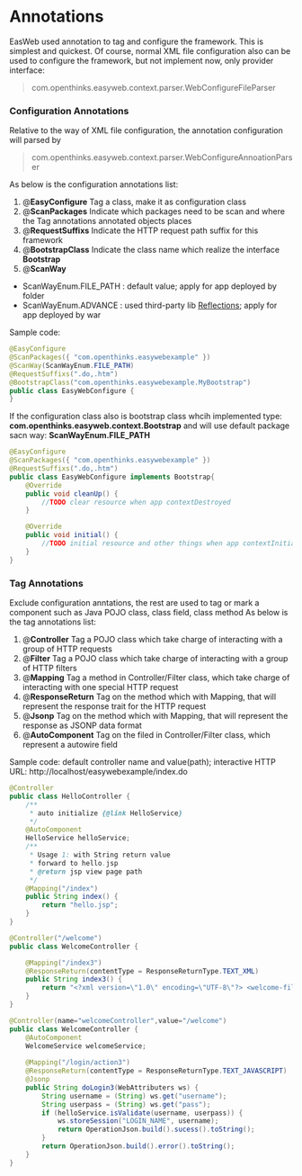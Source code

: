 # Annotations
EasWeb used annotation to tag and configure the framework. This is simplest and quickest. Of course, normal XML file configuration also can be used to configure the framework, but not implement now, only provider interface:
> com.openthinks.easyweb.context.parser.WebConfigureFileParser

### Configuration Annotations
Relative to the way of XML file configuration, the annotation configuration will parsed by 
> com.openthinks.easyweb.context.parser.WebConfigureAnnoationParser

As below is the configuration annotations list:
1. @**EasyConfigure** Tag a class, make it as configuration class
2. @**ScanPackages**  Indicate which packages need to be scan and where the Tag annotations annotated objects places 
3. @**RequestSuffixs** Indicate the HTTP request path suffix for this framework
4. @**BootstrapClass** Indicate the class name which realize the interface **Bootstrap**
5. @**ScanWay**
  * ScanWayEnum.FILE_PATH : default value; apply for app deployed by folder
  * ScanWayEnum.ADVANCE : used third-party lib [Reflections](https://github.com/ronmamo/reflections); apply for app deployed by war


Sample code:
```java
@EasyConfigure
@ScanPackages({ "com.openthinks.easywebexample" })
@ScanWay(ScanWayEnum.FILE_PATH)
@RequestSuffixs(".do,.htm")
@BootstrapClass("com.openthinks.easywebexample.MyBootstrap")
public class EasyWebConfigure {
}
```
If the configuration class also is bootstrap class whcih implemented type: **com.openthinks.easyweb.context.Bootstrap**
and will use default package sacn way: **ScanWayEnum.FILE_PATH**

```java
@EasyConfigure
@ScanPackages({ "com.openthinks.easywebexample" })
@RequestSuffixs(".do,.htm")
public class EasyWebConfigure implements Bootstrap{
    @Override
	public void cleanUp() {
        //TODO clear resource when app contextDestroyed
	}

	@Override
	public void initial() {
		//TODO initial resource and other things when app contextInitialized
	}
}
```


### Tag Annotations
Exclude configuration anntations, the rest are used to tag or mark a component such as Java POJO class, class field, class method
As below is the tag annotations list:
1. @**Controller** Tag a POJO class which take charge of interacting with a group of HTTP requests
2. @**Filter** Tag a POJO class which take charge of interacting with a group of HTTP filters
3. @**Mapping** Tag a method in Controller/Filter class, which take charge of interacting with one special HTTP request
4. @**ResponseReturn** Tag on the method which with Mapping, that will represent the response trait for the HTTP request
5. @**Jsonp** Tag on the method which with Mapping, that will represent the response as JSONP data format
6. @**AutoComponent** Tag on the filed in Controller/Filter class, which represent a autowire field


Sample code:
default controller name and value(path); interactive HTTP URL:
http://localhost/easywebexample/index.do
```java
@Controller
public class HelloController {
	/**
	 * auto initialize {@link HelloService}
	 */
	@AutoComponent
	HelloService helloService;
	/**
	 * Usage 1: with String return value
	 * forward to hello.jsp
	 * @return jsp view page path
	 */
	@Mapping("/index")
	public String index() {
		return "hello.jsp";
	}
}
```

```java
@Controller("/welcome")
public class WelcomeController {

	@Mapping("/index3")
	@ResponseReturn(contentType = ResponseReturnType.TEXT_XML)
	public String index3() {
		return "<?xml version=\"1.0\" encoding=\"UTF-8\"?> <welcome-file-list><welcome-file>index.do</welcome-file></welcome-file-list>";
	}
}
```

```java
@Controller(name="welcomeController",value="/welcome")
public class WelcomeController {
    @AutoComponent
	WelcomeService welcomeService;
    
	@Mapping("/login/action3")
	@ResponseReturn(contentType = ResponseReturnType.TEXT_JAVASCRIPT)
	@Jsonp
	public String doLogin3(WebAttributers ws) {
		String username = (String) ws.get("username");
		String userpass = (String) ws.get("pass");
		if (helloService.isValidate(username, userpass)) {
			ws.storeSession("LOGIN_NAME", username);
			return OperationJson.build().sucess().toString();
		}
		return OperationJson.build().error().toString();
	}
}

```
